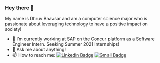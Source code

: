 
### Hey there 👋
My name is Dhruv Bhavsar and am a computer science major who is passionate about leveraging technology to have a positive impact on society!
- 🔭 I’m currently working at SAP on the Concur platform as a Software Engineer Intern. Seeking Summer 2021 Internships!
- 💬 Ask me about anything!
- 📫 How to reach me: [![Linkedin Badge](https://img.shields.io/badge/-dhruvbhavsar-blue?style=flat-square&logo=Linkedin&logoColor=white&link=https://www.linkedin.com/in/dhruv-bhavsar/)](https://www.linkedin.com/in/dhruv-bhavsar/) [![Gmail Badge](https://img.shields.io/badge/-dhruv25423@gmail.com-c14438?style=flat-square&logo=Gmail&logoColor=white&link=mailto:dhruv25423@gmail.com)](mailto:dhruv25423@gmail.com) 

<!--- - 🌱 I’m currently going through Udacity's Intro to Deep Learning with Pytorch course! -->



